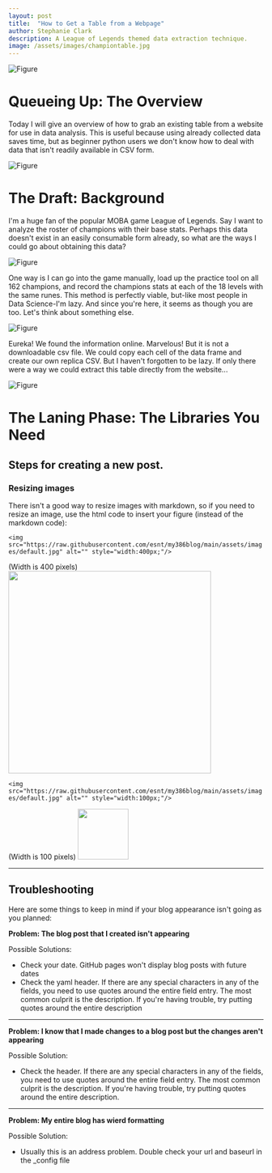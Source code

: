 ```yaml
---
layout: post
title:  "How to Get a Table from a Webpage"
author: Stephanie Clark
description: A League of Legends themed data extraction technique.
image: /assets/images/championtable.jpg
---
```


![Figure](https://technology.riotgames.com/sites/default/files/lcu_ui_ready_check.gif)

# Queueing Up: The Overview

Today I will give an overview of how to grab an existing table from a website for use in data analysis. This is useful because using already collected data saves time, but as beginner python users we don't know how to deal with data that isn't readily available in CSV form.


![Figure](https://assets.change.org/photos/5/pd/rq/TyPDRqCIMrGqZAB-800x450-noPad.jpg?1589776095)

# The Draft: Background

I'm a huge fan of the popular MOBA game League of Legends. Say I want to analyze the roster of champions with their base stats. Perhaps this data doesn't exist in an easily consumable form already, so what are the ways I could go about obtaining this data?

![Figure](https://i.stack.imgur.com/J66uz.png)

One way is I can go into the game manually, load up the practice tool on all 162 champions, and record the champions stats at each of the 18 levels with the same runes. This method is perfectly viable, but-like most people in Data Science-I'm lazy. And since you're here, it seems as though you are too. Let's think about something else.

![Figure](/assets/images/championtable.jpg)

Eureka! We found the information online. Marvelous! But it is not a downloadable csv file. We could copy each cell of the data frame and create our own replica CSV. But I haven't forgotten to be lazy. If only there were a way we could extract this table directly from the website...


![Figure](https://miro.medium.com/max/1200/1*gON3peBAScOzoTRjZndloQ.jpeg)

# The Laning Phase: The Libraries You Need


## Steps for creating a new post.  






### Resizing images

There isn't a good way to resize images with markdown, so if you need to resize an image, use the html code to insert your figure (instead of the markdown code):

`<img src="https://raw.githubusercontent.com/esnt/my386blog/main/assets/images/default.jpg" alt="" style="width:400px;"/>`

(Width is 400 pixels)
<img src="https://raw.githubusercontent.com/esnt/my386blog/main/assets/images/default.jpg" alt="" style="width:400px;"/>


`<img src="https://raw.githubusercontent.com/esnt/my386blog/main/assets/images/default.jpg" alt="" style="width:100px;"/>`

(Width is 100 pixels)
<img src="https://raw.githubusercontent.com/esnt/my386blog/main/assets/images/default.jpg" alt="" style="width:100px;"/>

---

## Troubleshooting

Here are some things to keep in mind if your blog appearance isn't going as you planned:

**Problem:  The blog post that I created isn't appearing**

Possible Solutions: 
  - Check your date. GitHub pages won't display blog posts with future dates
  - Check the yaml header.  If there are any special characters in any of the fields, you need to use quotes around the entire field entry.  The most common culprit is the description.  If you're having trouble, try putting quotes around the entire description

---

**Problem:  I know that I made changes to a blog post but the changes aren't appearing**

Possible Solution:
  - Check the header.  If there are any special characters in any of the fields, you need to use quotes around the entire field entry.  The most common culprit is the description.  If you're having trouble, try putting quotes around the entire description.

---

**Problem:  My entire blog has wierd formatting**

Possible Solution:
  - Usually this is an address problem.  Double check your url and baseurl in the _config file